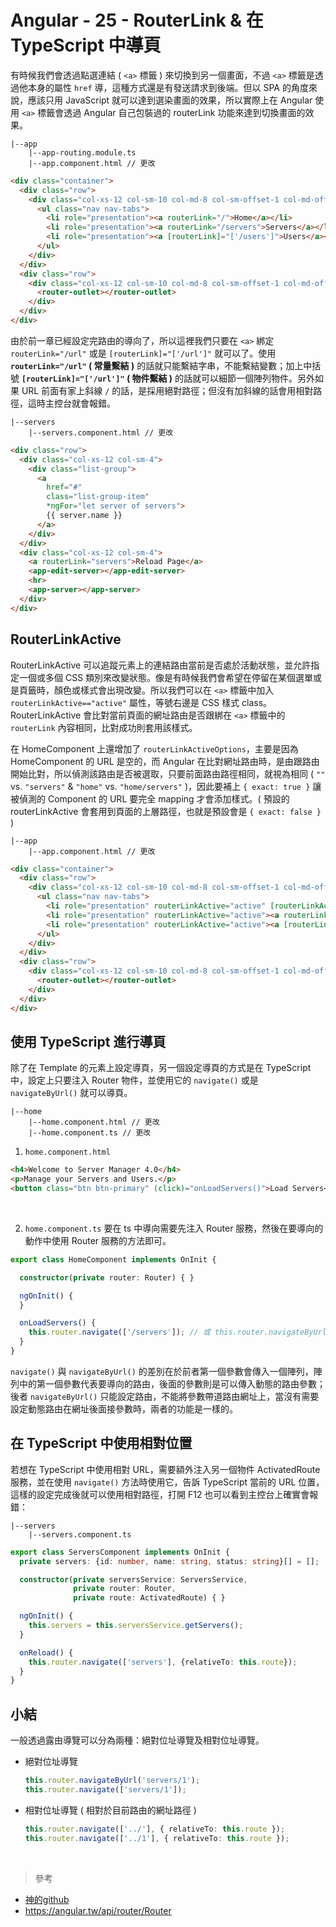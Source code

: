 # Angular - 25 - RouterLink & 在TypeScript 中導頁
有時候我們會透過點選連結 ( `<a>` 標籤 ) 來切換到另一個畫面，不過 `<a>` 標籤是透過他本身的屬性 `href` 導，這種方式還是有發送請求到後端。但以 SPA 的角度來說，應該只用 JavaScript 就可以達到選染畫面的效果，所以實際上在 Angular 使用 `<a>` 標籤會透過 Angular 自己包裝過的 routerLink 功能來達到切換畫面的效果。

```
|--app
    |--app-routing.module.ts
    |--app.component.html // 更改
```

```html
<div class="container">
  <div class="row">
    <div class="col-xs-12 col-sm-10 col-md-8 col-sm-offset-1 col-md-offset-2">
      <ul class="nav nav-tabs">
        <li role="presentation"><a routerLink="/">Home</a></li>
        <li role="presentation"><a routerLink="/servers">Servers</a></li>
        <li role="presentation"><a [routerLink]="['/users']">Users</a></li>
      </ul>
    </div>
  </div>
  <div class="row">
    <div class="col-xs-12 col-sm-10 col-md-8 col-sm-offset-1 col-md-offset-2">
      <router-outlet></router-outlet>
    </div>
  </div>
</div>
```
由於前一章已經設定完路由的導向了，所以這裡我們只要在 `<a>` 綁定 `routerLink="/url"` 或是 `[routerLink]="['/url']"` 就可以了。使用 **`routerLink="/url"` ( 常量繫結 )** 的話就只能繫結字串，不能繫結變數；加上中括號 **`[routerLink]="['/url']"` ( 物件繫結 )** 的話就可以細節一個陣列物件。另外如果 URL 前面有家上斜線 `/` 的話，是採用絕對路徑；但沒有加斜線的話會用相對路徑，這時主控台就會報錯。

```
|--servers
    |--servers.component.html // 更改
```

```html
<div class="row">
  <div class="col-xs-12 col-sm-4">
    <div class="list-group">
      <a
        href="#"
        class="list-group-item"
        *ngFor="let server of servers">
        {{ server.name }}
      </a>
    </div>
  </div>
  <div class="col-xs-12 col-sm-4">
    <a routerLink="servers">Reload Page</a>
    <app-edit-server></app-edit-server>
    <hr>
    <app-server></app-server>
  </div>
</div>
```

## RouterLinkActive
RouterLinkActive 可以追蹤元素上的連結路由當前是否處於活動狀態，並允許指定一個或多個 CSS 類別來改變狀態。像是有時候我們會希望在停留在某個選單或是頁籤時，顏色或樣式會出現改變。所以我們可以在 `<a>` 標籤中加入 `routerLinkActive=="active"` 屬性，等號右邊是 CSS 樣式 class。RouterLinkActive 會比對當前頁面的網址路由是否跟綁在 `<a>` 標籤中的 `routerLink` 內容相同，比對成功則套用該樣式。

在 HomeComponent 上還增加了 `routerLinkActiveOptions`，主要是因為 HomeComponent 的 URL 是空的，而 Angular 在比對網址路由時，是由跟路由開始比對，所以偵測該路由是否被選取，只要前面路由路徑相同，就視為相同 ( `""` vs. `"servers"` & `"home"` vs. `"home/servers"` )，因此要補上 `{ exact: true }` 讓被偵測的 Component 的 URL 要完全 mapping 才會添加樣式。( 預設的 routerLinkActive 會套用到頁面的上層路徑，也就是預設會是 `{ exact: false }` )

```
|--app
    |--app.component.html // 更改
```

```html
<div class="container">
  <div class="row">
    <div class="col-xs-12 col-sm-10 col-md-8 col-sm-offset-1 col-md-offset-2">
      <ul class="nav nav-tabs">
        <li role="presentation" routerLinkActive="active" [routerLinkActiveOptions]="{exact: true}"><a routerLink="/">Home</a></li>
        <li role="presentation" routerLinkActive="active"><a routerLink="/servers">Servers</a></li>
        <li role="presentation" routerLinkActive="active"><a [routerLink]="['/users']">Users</a></li>
      </ul>
    </div>
  </div>
  <div class="row">
    <div class="col-xs-12 col-sm-10 col-md-8 col-sm-offset-1 col-md-offset-2">
      <router-outlet></router-outlet>
    </div>
  </div>
</div>
```

## 使用 TypeScript 進行導頁
除了在 Template 的元素上設定導頁，另一個設定導頁的方式是在 TypeScript 中，設定上只要注入 Router 物件，並使用它的 `navigate()` 或是 `navigateByUrl()` 就可以導頁。

```
|--home
    |--home.component.html // 更改
    |--home.component.ts // 更改
```

1. `home.component.html`
```html
<h4>Welcome to Server Manager 4.0</h4>
<p>Manage your Servers and Users.</p>
<button class="btn btn-primary" (click)="onLoadServers()">Load Servers</button>
```
<br/>

2. `home.component.ts`
要在 ts 中導向需要先注入 Router 服務，然後在要導向的動作中使用 Router 服務的方法即可。
```ts
export class HomeComponent implements OnInit {

  constructor(private router: Router) { }

  ngOnInit() {
  }

  onLoadServers() {
    this.router.navigate(['/servers']); // 或 this.router.navigateByUrl('/servers');
  }
}
```
`navigate()` 與 `navigateByUrl()` 的差別在於前者第一個參數會傳入一個陣列，陣列中的第一個參數代表要導向的路由，後面的參數則是可以傳入動態的路由參數；後者 `navigateByUrl()` 只能設定路由，不能將參數帶道路由網址上，當沒有需要設定動態路由在網址後面接參數時，兩者的功能是一樣的。

## 在 TypeScript 中使用相對位置
若想在 TypeScript 中使用相對 URL，需要額外注入另一個物件 ActivatedRoute 服務，並在使用 `navigate()` 方法時使用它，告訴 TypeScript 當前的 URL 位置，這樣的設定完成後就可以使用相對路徑，打開 F12 也可以看到主控台上確實會報錯：

```
|--servers
    |--servers.component.ts
```

```ts
export class ServersComponent implements OnInit {
  private servers: {id: number, name: string, status: string}[] = [];

  constructor(private serversService: ServersService,
              private router: Router,
              private route: ActivatedRoute) { }

  ngOnInit() {
    this.servers = this.serversService.getServers();
  }

  onReload() {
    this.router.navigate(['servers'], {relativeTo: this.route});
  }
}
```

## 小結
一般透過露由導覽可以分為兩種：絕對位址導覽及相對位址導覽。
* 絕對位址導覽
  ```ts
  this.router.navigateByUrl('servers/1');
  this.router.navigate(['servers/1']);
  ```

* 相對位址導覽 ( 相對於目前路由的網址路徑 )
  ```ts
  this.router.navigate(['../'], { relativeTo: this.route });
  this.router.navigate(['../1'], { relativeTo: this.route });
  ```
<br/>

> 參考
* [神的github](https://github.com/we-jia/Angular-LearningNote/blob/main/14.%20Routing.md)
* https://angular.tw/api/router/Router